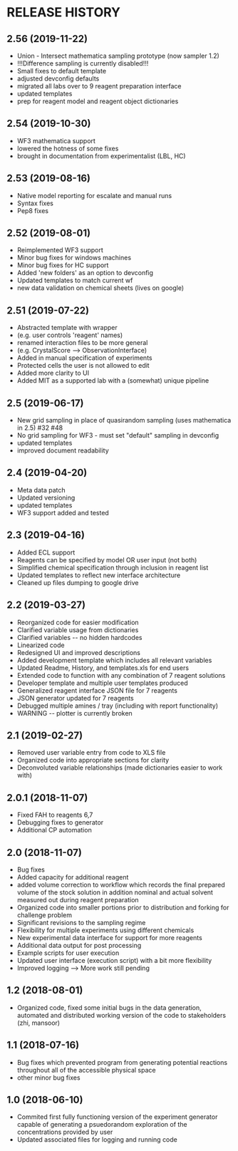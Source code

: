 RELEASE HISTORY
===============

2.56 (2019-11-22)
------------------------------
  * Union - Intersect mathematica sampling prototype (now sampler 1.2)
  * !!!Difference sampling is currently disabled!!!
  * Small fixes to default template
  * adjusted devconfig defaults
  * migrated all labs over to 9 reagent preparation interface
  * updated templates
  * prep for reagent model and reagent object dictionaries

2.54 (2019-10-30)
-----------------------------
  * WF3 mathematica support 
  * lowered the hotness of some fixes
  * brought in documentation from experimentalist (LBL, HC)

2.53 (2019-08-16)
----------------------------- 
  * Native model reporting for escalate and manual runs
  * Syntax fixes
  * Pep8 fixes

2.52 (2019-08-01)
-----------------------------
  * Reimplemented WF3 support
  * Minor bug fixes for windows machines
  * Minor bug fixes for HC support
  * Added 'new folders' as an option to devconfig
  * Updated templates to match current wf
  * new data validation on chemical sheets (lives on google)

2.51 (2019-07-22)
-----------------------------
  * Abstracted template with wrapper
  * (e.g. user controls 'reagent' names)
  * renamed interaction files to be more general
  * (e.g. CrystalScore --> ObservationInterface)
  * Added in manual specification of experiments
  * Protected cells the user is not allowed to edit
  * Added more clarity to UI
  * Added MIT as a supported lab with a (somewhat) unique pipeline

2.5 (2019-06-17)
-----------------------------
  * New grid sampling in place of quasirandom sampling (uses mathematica in 2.5) #32 #48
  * No grid sampling for WF3 - must set "default" sampling in devconfig 
  * updated templates
  * improved document readability

2.4 (2019-04-20)
----------------------------
  * Meta data patch
  * Updated versioning 
  * updated templates
  * WF3 support added and tested

2.3 (2019-04-16)
----------------------------
  * Added ECL support
  * Reagents can be specified by model OR user input (not both)
  * Simplified chemical specification through inclusion in reagent list
  * Updated templates to reflect new interface architecture 
  * Cleaned up files dumping to google drive

2.2 (2019-03-27)
----------------------------
  * Reorganized code for easier modification
  * Clarified variable usage from dictionaries
  * Clarified variables -- no hidden hardcodes
  * Linearized code
  * Redesigned UI and improved descriptions
  * Added development template which includes all relevant variables
  * Updated Readme, History, and templates.xls for end users
  * Extended code to function with any combination of 7 reagent solutions
  * Developer template and multiple user templates produced
  * Generalized reagent interface JSON file for 7 reagents
  * JSON generator updated for 7 reagents
  * Debugged multiple amines / tray (including with report functionality)
  * WARNING -- plotter is currently broken

2.1 (2019-02-27)
----------------------------
  * Removed user variable entry from code to XLS file
  * Organized code into appropriate sections for clarity
  * Deconvoluted variable relationships (made dictionaries easier to work with)

2.0.1 (2018-11-07)
---------------------------
  * Fixed FAH to reagents 6,7
  * Debugging fixes to generator
  * Additional CP automation

2.0 (2018-11-07)
---------------------------
  * Bug fixes
  * Added capacity for additional reagent
  * added volume correction to workflow which records the final prepared volume of the stock solution in addition nominal and actual solvent measured out during reagent preparation
  * Organized code into smaller portions prior to distribution and forking for challenge problem
  * Significant revisions to the sampling regime
  * Flexibility for multiple experiments using different chemicals
  * New experimental data interface for support for more reagents
  * Additional data output for post processing
  * Example scripts for user execution
  * Updated user interface (execution script) with a bit more flexibility
  * Improved logging --> More work still pending

1.2 (2018-08-01)
--------------------------
  * Organized code, fixed some initial bugs in the data generation, automated and distributed working version of the code to stakeholders (zhi, mansoor)

1.1 (2018-07-16)
----------------
  * Bug fixes which prevented program from generating potential reactions throughout all of the accessible physical space
  * other minor bug fixes

1.0 (2018-06-10)
----------------
  * Commited first fully functioning version of the experiment generator capable of generating a psuedorandom exploration of the concentrations provided by user
  * Updated associated files for logging and running code
